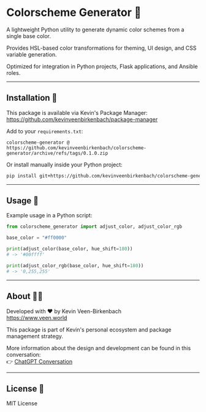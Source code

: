 # Colorscheme Generator 🎨

A lightweight Python utility to generate dynamic color schemes from a single base color.

Provides HSL-based color transformations for theming, UI design, and CSS variable generation.

Optimized for integration in Python projects, Flask applications, and Ansible roles.

---

## Installation 🚀

This package is available via Kevin's Package Manager:  
https://github.com/kevinveenbirkenbach/package-manager

Add to your `requirements.txt`:

```
colorscheme-generator @ https://github.com/kevinveenbirkenbach/colorscheme-generator/archive/refs/tags/0.1.0.zip
```

Or install manually inside your Python project:

```bash
pip install git+https://github.com/kevinveenbirkenbach/colorscheme-generator.git
```

---

## Usage 🐍

Example usage in a Python script:

```python
from colorscheme_generator import adjust_color, adjust_color_rgb

base_color = "#ff0000"

print(adjust_color(base_color, hue_shift=180))
# -> '#00ffff'

print(adjust_color_rgb(base_color, hue_shift=180))
# -> '0,255,255'
```

---

## About 🧑‍💻

Developed with ❤️ by Kevin Veen-Birkenbach  
https://www.veen.world

This package is part of Kevin's personal ecosystem and package management strategy.

More information about the design and development can be found in this conversation:  
👉 [ChatGPT Conversation](https://chatgpt.com/share/67fe6c23-b810-800f-9915-b5fa68a987a6)

---

## License 📜

MIT License